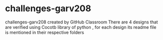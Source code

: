 # challenges-garv208
challenges-garv208 created by GitHub Classroom
There are 4 designs that are verified using Cocotb library of python , for each design its readme file is mentioned in their respective folders
